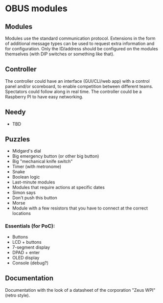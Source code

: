 # OBUS modules

## Modules

Modules use the standard communication protocol. Extensions in the form of additional message types can be used to request extra information and for configuration.
Only the ID/address should be configured on the modules themselves (with DIP switches or something like that).

## Controller

The controller could have an interface (GUI/CLI/web app) with a control panel and/or scoreboard, to enable competition between different teams.
Spectators could follow along in real time.
The controller could be a Raspberry PI to have easy networking.

## Needy

- TBD

## Puzzles

- Midgard's dial
- Big emergency button (or other big button)
- Big "mechanical knife switch"
- Timer (with metronome)
- Snake
- Boolean logic
- Last-minute modules
- Modules that require actions at specific dates
- Simon says
- Don't push this button
- Morse
- Module with a few resistors that you have to connect at the correct locations

### Essentials (for PoC):

- Buttons
- LCD + buttons
- 7-segment display
- DPAD + enter
- OLED display
- Console (debug?)

## Documentation

Documentation with the look of a datasheet of the corporation "Zeus WPI" (retro style).
